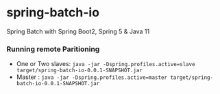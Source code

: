 # spring-batch-io
Spring Batch with Spring Boot2, Spring 5 & Java 11

### Running remote Paritioning ###

- One or Two slaves: 
    `java -jar -Dspring.profiles.active=slave target/spring-batch-io-0.0.1-SNAPSHOT.jar`
- Master : 
`java -jar -Dspring.profiles.active=master target/spring-batch-io-0.0.1-SNAPSHOT.jar`


